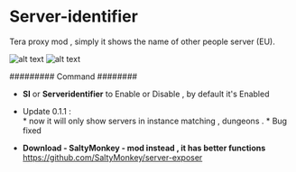# Server-identifier
Tera proxy mod , simply it shows the name of other people server (EU).

![alt text](https://i.imgur.com/F4bKSem.png)
![alt text](https://i.imgur.com/vkXJVF3.png)

 ######### Command ########
 
  *  <strong>SI</strong> or <strong>Serveridentifier</strong> to Enable or Disable , by default it's Enabled

  *  Update 0.1.1 :  
    * now it will only show servers in instance matching , dungeons .
    *   Bug fixed

 
 
 * <strong> Download - SaltyMonkey - mod instead , it has better functions </strong>
           https://github.com/SaltyMonkey/server-exposer
